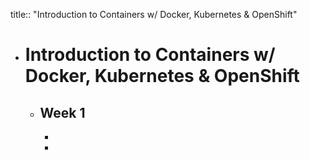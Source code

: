 title:: "Introduction to Containers w/ Docker, Kubernetes & OpenShift"

- # Introduction to Containers w/ Docker, Kubernetes & OpenShift
	- ## Week 1
		-
		-